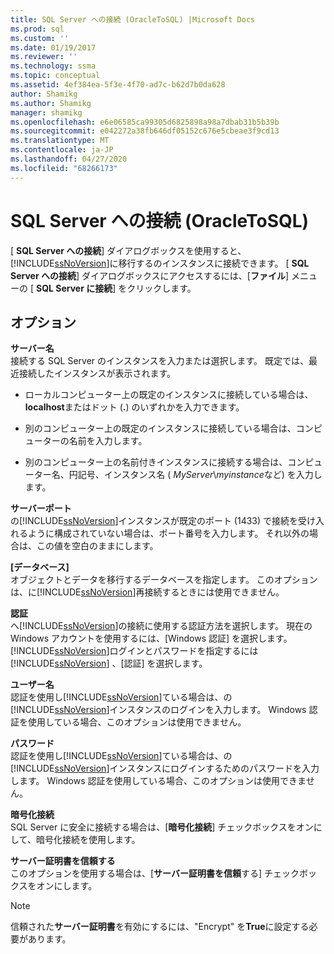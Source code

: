 ```yaml
---
title: SQL Server への接続 (OracleToSQL) |Microsoft Docs
ms.prod: sql
ms.custom: ''
ms.date: 01/19/2017
ms.reviewer: ''
ms.technology: ssma
ms.topic: conceptual
ms.assetid: 4ef384ea-5f3e-4f70-ad7c-b62d7b0da628
author: Shamikg
ms.author: Shamikg
manager: shamikg
ms.openlocfilehash: e6e06585ca99305d6825898a98a7dbab31b5b39b
ms.sourcegitcommit: e042272a38fb646df05152c676e5cbeae3f9cd13
ms.translationtype: MT
ms.contentlocale: ja-JP
ms.lasthandoff: 04/27/2020
ms.locfileid: "68266173"
---
```

# <a name="connect-to-sql-server--oracletosql"></a>SQL Server への接続 (OracleToSQL)
[ **SQL Server への接続**] ダイアログボックスを使用すると、 [!INCLUDE[ssNoVersion](../../includes/ssnoversion-md.md)]に移行するのインスタンスに接続できます。 [ **SQL Server への接続**] ダイアログボックスにアクセスするには、[**ファイル**] メニューの [ **SQL Server に接続**] をクリックします。  
  
## <a name="options"></a>オプション  
**サーバー名**  
接続する SQL Server のインスタンスを入力または選択します。 既定では、最近接続したインスタンスが表示されます。  
  
-   ローカルコンピューター上の既定のインスタンスに接続している場合は、 **localhost**またはドット (**.**) のいずれかを入力できます。  
  
-   別のコンピューター上の既定のインスタンスに接続している場合は、コンピューターの名前を入力します。  
  
-   別のコンピューター上の名前付きインスタンスに接続する場合は、コンピューター名、円記号、インスタンス名 ( *MyServer*\\*myinstance*など) を入力します。  
  
**サーバーポート**  
の[!INCLUDE[ssNoVersion](../../includes/ssnoversion-md.md)]インスタンスが既定のポート (1433) で接続を受け入れるように構成されていない場合は、ポート番号を入力します。 それ以外の場合は、この値を空白のままにします。  
  
**[データベース]**  
オブジェクトとデータを移行するデータベースを指定します。 このオプションは、に[!INCLUDE[ssNoVersion](../../includes/ssnoversion-md.md)]再接続するときには使用できません。  
  
**認証**  
へ[!INCLUDE[ssNoVersion](../../includes/ssnoversion-md.md)]の接続に使用する認証方法を選択します。 現在の Windows アカウントを使用するには、[Windows 認証] を選択します。 [!INCLUDE[ssNoVersion](../../includes/ssnoversion-md.md)]ログインとパスワードを指定するには[!INCLUDE[ssNoVersion](../../includes/ssnoversion-md.md)] 、[認証] を選択します。  
  
**ユーザー名**  
認証を使用し[!INCLUDE[ssNoVersion](../../includes/ssnoversion-md.md)]ている場合は、の[!INCLUDE[ssNoVersion](../../includes/ssnoversion-md.md)]インスタンスのログインを入力します。 Windows 認証を使用している場合、このオプションは使用できません。  
  
**パスワード**  
認証を使用し[!INCLUDE[ssNoVersion](../../includes/ssnoversion-md.md)]ている場合は、の[!INCLUDE[ssNoVersion](../../includes/ssnoversion-md.md)]インスタンスにログインするためのパスワードを入力します。 Windows 認証を使用している場合、このオプションは使用できません。  
  
**暗号化接続**  
SQL Server に安全に接続する場合は、[**暗号化接続**] チェックボックスをオンにして、暗号化接続を使用します。  
  
**サーバー証明書を信頼する**  
このオプションを使用する場合は、[**サーバー証明書を信頼**する] チェックボックスをオンにします。  
  
> [!NOTE]  
> 信頼された**サーバー証明書**を有効にするには、"Encrypt" を**True**に設定する必要があります。  
  

